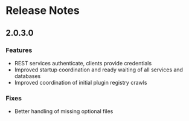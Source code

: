 # Release Notes

## 2.0.3.0

### Features

*   REST services authenticate, clients provide credentials
*   Improved startup coordination and ready waiting of all services and databases
*   Improved coordination of initial plugin registry crawls

### Fixes

*   Better handling of missing optional files
